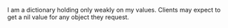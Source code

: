 I am a dictionary holding only weakly on my values. Clients may expect to get a nil value for any object they request.